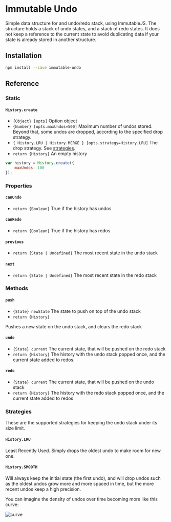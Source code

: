 # Immutable Undo

Simple data structure for and undo/redo stack, using ImmutableJS. The structure holds a stack of undo states, and a stack of redo states. It does not keep a reference to the current state to avoid duplicating data if your state is already stored in another structure.

## Installation

``` bash
npm install --save immutable-undo
```

## Reference

### Static

#### `History.create`

- `{Object} [opts]` Option object
- `{Number} [opts.maxUndos=500]` Maximum number of undos stored.
  Beyond that, some undos are dropped, according to the specified drop strategy.
- `{ History.LRU | History.MERGE } [opts.strategy=History.LRU]` The drop strategy. See [strategies](#strategies).
- `return {History}` An empty history

``` js
var history = History.create({
    maxUndos: 100
});
```

### Properties

#### `canUndo`

- `return {Boolean}` True if the history has undos

#### `canRedo`

- `return {Boolean}` True if the history has redos

#### `previous`

- `return {State | Undefined}` The most recent state in the undo stack

#### `next`

- `return {State | Undefined}` The most recent state in the redo stack

### Methods

#### `push`

- `{State} newState` The state to push on top of the undo stack
- `return {History}`

Pushes a new state on the undo stack, and clears the redo stack

#### `undo`

- `{State} current` The current state, that will be pushed on the redo stack
- `return {History}` The history with the undo stack popped once, and the current state added to redos.

#### `redo`

- `{State} current` The current state, that will be pushed on the undo stack
- `return {History}` The history with the redo stack popped once, and the current state added to redos

### Strategies

These are the supported strategies for keeping the undo stack under its size limit.

#### `History.LRU`

Least Recently Used. Simply drops the oldest undo to make room for new one.

#### `History.SMOOTH`

Will always keep the initial state (the first undo), and will drop
undos such as the oldest undos grow more and more spaced in time, but
the more recent undos keep a high precision.

You can imagine the density of undos over time becoming more like this curve:

![curve](https://developers.google.com/web/fundamentals/design-and-ui/animations/images/linear.png)






